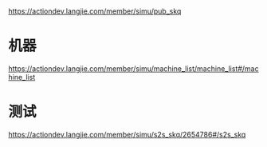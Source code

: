 # 
https://actiondev.langjie.com/member/simu/pub_skq
# 机器
https://actiondev.langjie.com/member/simu/machine_list/machine_list#/machine_list
# 测试
https://actiondev.langjie.com/member/simu/s2s_skq/2654786#/s2s_skq
